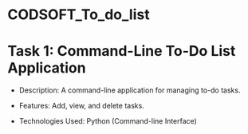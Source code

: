 # CODSOFT_To_do_list
# Task 1: Command-Line To-Do List Application
- Description: A command-line application for managing to-do tasks.

- Features: Add, view, and delete tasks.

- Technologies Used: Python (Command-line Interface)
